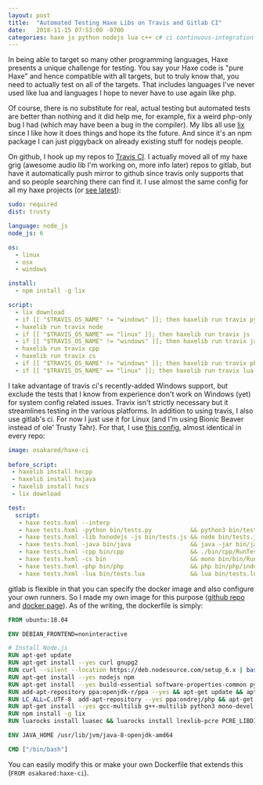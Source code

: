 ```yaml
---
layout: post
title:  "Automated Testing Haxe Libs on Travis and Gitlab CI"
date:   2018-11-15 07:53:00 -0700
categories: haxe js python nodejs lua c++ c# ci continuous-integration gitlab travis travix lix
---
```

In being able to target so many other programming languages, Haxe presents a unique challenge for testing. You say your Haxe code is "pure Haxe" and hence compatible with all targets, but to truly know that, you need to actually test on all of the targets. That includes languages I've never used like lua and languages I hope to never have to use again like php.

Of course, there is no substitute for real, actual testing but automated tests are better than nothing and it did help me, for example, fix a weird php-only bug I had (which may have been a bug in the compiler). My libs all use [lix](https://github.com/lix-pm/lix.client) since I like how it does things and hope its the future. And since it's an npm package I can just piggyback on already existing stuff for nodejs people.

On github, I hook up my repos to [Travis CI](https://travis-ci.org/). I actually moved all of my haxe grig (awesome audio lib I'm working on, more info later) repos to gitlab, but have it automatically push mirror to github since travis only supports that and so people searching there can find it. I use almost the same config for all my haxe projects (or [see latest](https://gitlab.com/haxe-grig/grig.midi/blob/master/.travis.yml)):

```yaml
sudo: required
dist: trusty

language: node_js
node_js: 6

os:
  - linux
  - osx
  - windows

install:
  - npm install -g lix

script:
  - lix download
  - if [[ "$TRAVIS_OS_NAME" != "windows" ]]; then haxelib run travix python ; fi
  - haxelib run travix node
  - if [[ "$TRAVIS_OS_NAME" == "linux" ]]; then haxelib run travix js       ; fi
  - if [[ "$TRAVIS_OS_NAME" != "windows" ]]; then haxelib run travix java   ; fi
  - haxelib run travix cpp
  - haxelib run travix cs
  - if [[ "$TRAVIS_OS_NAME" != "windows" ]]; then haxelib run travix php    ; fi
  - if [[ "$TRAVIS_OS_NAME" == "linux" ]]; then haxelib run travix lua      ; fi
```

I take advantage of travis ci's recently-added Windows support, but exclude the tests that I know from experience don't work on Windows (yet) for system config related issues. Travix isn't strictly necessary but it streamlines testing in the various platforms. In addition to using travis, I also use gitlab's ci. For now I just use it for Linux (and I'm using Bionic Beaver instead of ole' Trusty Tahr). For that, I use [this config](https://gitlab.com/haxe-grig/grig.midi/blob/master/.gitlab-ci.yml), almost identical in every repo:

```yaml
image: osakared/haxe-ci
  
before_script:
 - haxelib install hxcpp
 - haxelib install hxjava
 - haxelib install hxcs
 - lix download

test:
  script:
   - haxe tests.hxml --interp
   - haxe tests.hxml -python bin/tests.py           && python3 bin/tests.py
   - haxe tests.hxml -lib hxnodejs -js bin/tests.js && node bin/tests.js
   - haxe tests.hxml -java bin/java                 && java -jar bin/java/RunTests.jar
   - haxe tests.hxml -cpp bin/cpp                   && ./bin/cpp/RunTests
   - haxe tests.hxml -cs bin                        && mono bin/bin/RunTests.exe
   - haxe tests.hxml -php bin/php                   && php bin/php/index.php
   - haxe tests.hxml -lua bin/tests.lua             && lua bin/tests.lua
```

gitlab is flexible in that you can specify the docker image and also configure your own runners. So I made my own image for this purpose ([github repo](https://github.com/osakared/haxe-docker-ci) and [docker page](https://hub.docker.com/r/osakared/haxe-ci/)). As of the writing, the dockerfile is simply:

```Dockerfile
FROM ubuntu:18.04

ENV DEBIAN_FRONTEND=noninteractive

# Install Node.js
RUN apt-get update
RUN apt-get install --yes curl gnupg2
RUN curl --silent --location https://deb.nodesource.com/setup_6.x | bash -
RUN apt-get install --yes nodejs npm
RUN apt-get install --yes build-essential software-properties-common python-pycurl python-apt
RUN add-apt-repository ppa:openjdk-r/ppa --yes && apt-get update && apt-get install -y --no-install-recommends openjdk-8-jdk
RUN LC_ALL=C.UTF-8  add-apt-repository --yes ppa:ondrej/php && apt-get update && apt-get install -y --no-install-recommends php7.1 php7.1-mbstring 
RUN apt-get install --yes gcc-multilib g++-multilib python3 mono-devel mono-mcs libglib2.0 libfreetype6 cmake luajit luarocks lua-sec lua-bitop lua-socket libpcre3-dev openjdk-8-jdk openjdk-8-jre
RUN npm install -g lix
RUN luarocks install luasec && luarocks install lrexlib-pcre PCRE_LIBDIR=/lib/x86_64-linux-gnu && luarocks install luv && luarocks install environ && luarocks install luautf8

ENV JAVA_HOME /usr/lib/jvm/java-8-openjdk-amd64

CMD ["/bin/bash"]
```

You can easily modify this or make your own Dockerfile that extends this (`FROM osakared:haxe-ci`).